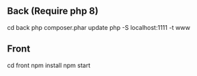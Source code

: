 ## Back (Require php 8)
cd back
php composer.phar update
php -S localhost:1111 -t www

## Front
cd front
npm install
npm start

